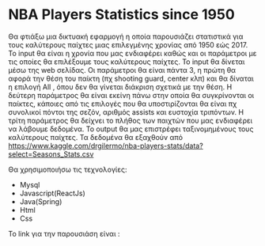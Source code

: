 # NBA Players Statistics since 1950

Θα φτιάξω μια δικτυακή εφαρμογή η οποία παρουσιάζει στατιστικά για τους καλύτερους παίχτες μιας επιλεγμένης χρονίας από 1950 εώς 2017. Το input θα είναι η χρονία που μας ενδιαφέρει καθώς και οι παράμετροι με τις οποίες θα επιλέξουμε τους καλύτερους παίχτες. Το input θα δίνεται μέσω της web σελίδας. Οι παράμετροι θα είναι πάντα 3, η πρώτη θα αφορά την θέση του παίκτη (πχ shooting guard, center κλπ) και θα δίναται η επιλογή All , όπου δεν θα γίνεται διάκριση σχετικά με την θέση. Η δεύτερη παράμετρος θα είναι εκείνη πάνω στην οποία θα συγκρίνονται οι παίκτες, κάποιες από τις επιλογές που θα υποστιρίζονται θα είναι πχ συνολικοί πόντοι της σεζόν, αριθμός assists και ευστοχία τριπόντων. H τρίτη παράμετρος θα δείχνει το πλήθος των παιχτών που μας ενδιαφέρει να λάβουμε δεδομένα. Το output θα μας επιστρέφει ταξινομημένους τους καλύτερους παίχτες. Τα δεδομένα θα εξαχθούν από https://www.kaggle.com/drgilermo/nba-players-stats/data?select=Seasons_Stats.csv

Θα χρησιμοποιήσω τις τεχνολογίες:
* Mysql
* Javascript(ReactJs)
* Java(Spring)
* Html
* Css


Το link για την παρουσιάση είναι : 
